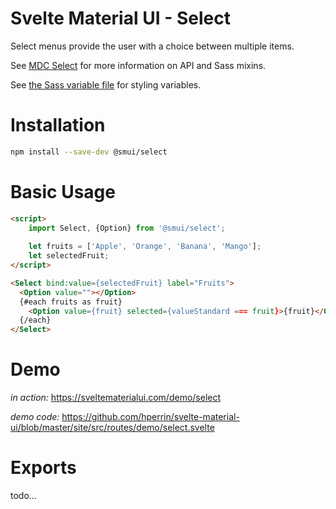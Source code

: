 # Svelte Material UI - Select

Select menus provide the user with a choice between multiple items.

See [MDC Select](https://material.io/develop/web/components/input-controls/select-menus/) for more information on API and Sass mixins.

See [the Sass variable file](https://github.com/material-components/material-components-web/blob/v3.1.1/packages/mdc-select/_variables.scss) for styling variables.

# Installation

```sh
npm install --save-dev @smui/select
```

# Basic Usage

```html
<script>
	import Select, {Option} from '@smui/select';
	
	let fruits = ['Apple', 'Orange', 'Banana', 'Mango'];
	let selectedFruit;
</script>

<Select bind:value={selectedFruit} label="Fruits">
  <Option value=""></Option>
  {#each fruits as fruit}
    <Option value={fruit} selected={valueStandard === fruit}>{fruit}</Option>
  {/each}
</Select>
```

# Demo

*in action:* https://sveltematerialui.com/demo/select

*demo code:* https://github.com/hperrin/svelte-material-ui/blob/master/site/src/routes/demo/select.svelte

# Exports

todo...